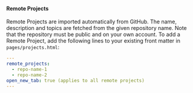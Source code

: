 #### Remote Projects

Remote Projects are imported automatically from GitHub. The name, description and topics are fetched from the given repository name. Note that the repository must be public and on your own account. To add a Remote Project, add the following lines to your existing front matter in `pages/projects.html`:

```yaml
---
remote_projects:
  - repo-name-1
  - repo-name-2
open_new_tab: true (applies to all remote projects)
---
```
